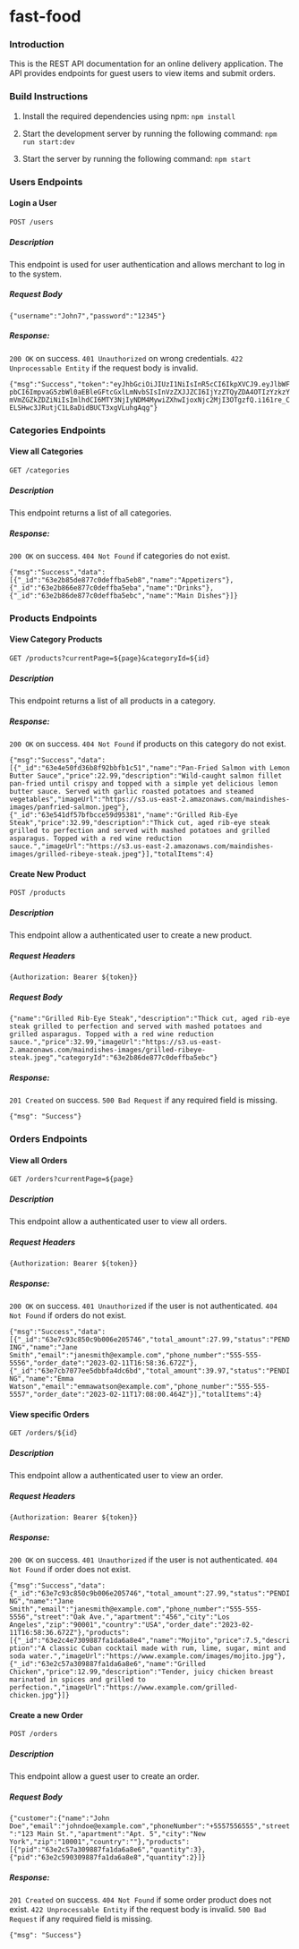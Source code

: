 # fast-food
### Introduction

This is the REST API documentation for an online delivery application. The API provides endpoints for guest users to view items and submit orders.

### Build Instructions
1. Install the required dependencies using npm:
`npm install`

2. Start the development server by running the following command:
`npm run start:dev`

3. Start the server by running the following command:
`npm start`

### Users Endpoints

#### Login a User
`POST /users`

##### Description 
This endpoint is used for user authentication and allows merchant to log in to the system.

##### Request Body
```{"username":"John7","password":"12345"}```

##### Response:
`200 OK` on success.
`401 Unauthorized` on wrong credentials.
`422 Unprocessable Entity` if the request body is invalid.

```{"msg":"Success","token":"eyJhbGciOiJIUzI1NiIsInR5cCI6IkpXVCJ9.eyJlbWFpbCI6ImpvaG5zbWl0aEBleGFtcGxlLmNvbSIsInVzZXJJZCI6IjYzZTQyZDA4OTIzYzkzYmVmZGZkZDZiNiIsImlhdCI6MTY3NjIyNDM4MywiZXhwIjoxNjc2MjI3OTgzfQ.i161re_CELSHwc3JRutjC1L8aDidBUCT3xgVLuhgAqg"}```

### Categories Endpoints

#### View all Categories
`GET /categories` 

##### Description 
This endpoint returns a list of all categories.

##### Response:
`200 OK` on success.
`404 Not Found` if categories do not exist.

```{"msg":"Success","data":[{"_id":"63e2b85de877c0deffba5eb8","name":"Appetizers"},{"_id":"63e2b866e877c0deffba5eba","name":"Drinks"},{"_id":"63e2b86de877c0deffba5ebc","name":"Main Dishes"}]}```

### Products Endpoints

#### View Category Products
`GET /products?currentPage=${page}&categoryId=${id}`

##### Description 
This endpoint returns a list of all products in a category.

##### Response:
`200 OK` on success.
`404 Not Found` if products on this category do not exist.

```{"msg":"Success","data":[{"_id":"63e4e50fd36b8f92bbfb1c51","name":"Pan-Fried Salmon with Lemon Butter Sauce","price":22.99,"description":"Wild-caught salmon fillet pan-fried until crispy and topped with a simple yet delicious lemon butter sauce. Served with garlic roasted potatoes and steamed vegetables","imageUrl":"https://s3.us-east-2.amazonaws.com/maindishes-images/panfried-salmon.jpeg"},{"_id":"63e541df57bfbcce59d95381","name":"Grilled Rib-Eye Steak","price":32.99,"description":"Thick cut, aged rib-eye steak grilled to perfection and served with mashed potatoes and grilled asparagus. Topped with a red wine reduction sauce.","imageUrl":"https://s3.us-east-2.amazonaws.com/maindishes-images/grilled-ribeye-steak.jpeg"}],"totalItems":4}```

#### Create New Product
`POST /products`

##### Description 
This endpoint allow a authenticated user to create a new product.

##### Request Headers
```{Authorization: Bearer ${token}}```

##### Request Body
```{"name":"Grilled Rib-Eye Steak","description":"Thick cut, aged rib-eye steak grilled to perfection and served with mashed potatoes and grilled asparagus. Topped with a red wine reduction sauce.","price":32.99,"imageUrl":"https://s3.us-east-2.amazonaws.com/maindishes-images/grilled-ribeye-steak.jpeg","categoryId":"63e2b86de877c0deffba5ebc"}```

##### Response:
`201 Created` on success.
`500 Bad Request` if any required field is missing.

```{"msg": "Success"}```

### Orders Endpoints

#### View all Orders
`GET /orders?currentPage=${page}`

##### Description 
This endpoint allow a authenticated user to view all orders.

##### Request Headers
```{Authorization: Bearer ${token}}```

##### Response:
`200 OK` on success.
`401 Unauthorized` if the user is not authenticated.
`404 Not Found` if orders do not exist.

```{"msg":"Success","data":[{"_id":"63e7c93c850c9b006e205746","total_amount":27.99,"status":"PENDING","name":"Jane Smith","email":"janesmith@example.com","phone_number":"555-555-5556","order_date":"2023-02-11T16:58:36.672Z"},{"_id":"63e7cb7077ee5dbbfa4dc6bd","total_amount":39.97,"status":"PENDING","name":"Emma Watson","email":"emmawatson@example.com","phone_number":"555-555-5557","order_date":"2023-02-11T17:08:00.464Z"}],"totalItems":4}```

#### View specific Orders
`GET /orders/${id}`

##### Description 
This endpoint allow a authenticated user to view an order.

##### Request Headers
```{Authorization: Bearer ${token}}```

##### Response:
`200 OK` on success.
`401 Unauthorized` if the user is not authenticated.
`404 Not Found` if order does not exist.

```{"msg":"Success","data":{"_id":"63e7c93c850c9b006e205746","total_amount":27.99,"status":"PENDING","name":"Jane Smith","email":"janesmith@example.com","phone_number":"555-555-5556","street":"Oak Ave.","apartment":"456","city":"Los Angeles","zip":"90001","country":"USA","order_date":"2023-02-11T16:58:36.672Z"},"products":[{"_id":"63e2c4e7309887fa1da6a8e4","name":"Mojito","price":7.5,"description":"A classic Cuban cocktail made with rum, lime, sugar, mint and soda water.","imageUrl":"https://www.example.com/images/mojito.jpg"},{"_id":"63e2c57a309887fa1da6a8e6","name":"Grilled Chicken","price":12.99,"description":"Tender, juicy chicken breast marinated in spices and grilled to perfection.","imageUrl":"https://www.example.com/grilled-chicken.jpg"}]}```

#### Create a new Order
`POST /orders`

##### Description 
This endpoint allow a guest user to create an order.

##### Request Body
```{"customer":{"name":"John Doe","email":"johndoe@example.com","phoneNumber":"+5557556555","street":"123 Main St.","apartment":"Apt. 5","city":"New York","zip":"10001","country":""},"products":[{"pid":"63e2c57a309887fa1da6a8e6","quantity":3},{"pid":"63e2c590309887fa1da6a8e8","quantity":2}]}```

##### Response:
`201 Created` on success.
`404 Not Found` if some order product does not exist.
`422 Unprocessable Entity` if the request body is invalid.
`500 Bad Request` if any required field is missing.

```{"msg": "Success"}```